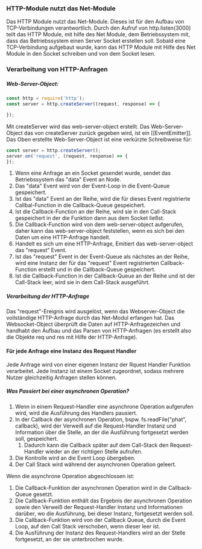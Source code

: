 ### HTTP-Module nutzt das Net-Module 
Das HTTP Module nutzt das Net-Module. Dieses ist für den Aufbau von TCP-Verbindungen verantwortlich. Durch den Aufruf von http.listen(3000) teilt das HTTP Module, mit hilfe des Net Module, dem Betriebssystem mit, dass das Betriebssystem einen Server Socket erstellen soll. Sobald eine TCP-Verbindung aufgebaut wurde, kann das HTTP Module mit Hilfe des Net Module in den Socket schreiben und von dem Socket lesen. 

### Verarbeitung von HTTP-Anfragen
##### Web-Server-Object:

```javascript
const http = require('http');
const server = http.createServer((request, response) => {

});
```

Mit createServer wird das web-server-object erstellt.
Das Web-Server-Object das von createServer zurück gegeben wird, ist ein [[EventEmitter]].
Das Oben erstellte Web-Server-Object ist eine verkürzte Schreibweise für:

```javascript
const server = http.createServer();
server.on('request', (request, response) => { 
});
```

1. Wenn eine Anfrage an ein Socket gesendet wurde, sendet das Betriebssystem das "data" Event an Node. 
2. Das "data" Event wird von der Event-Loop in die Event-Queue gespeichert.
3. Ist das "data" Event an der Reihe, wird die für dieses Event registrierte Callbal-Function in die Callback-Queue gespeichert.
4. Ist die Callback-Function an der Reihe, wird sie in den Call-Stack gespeichert in der die Funktion dann aus dem Socket ließst.
5. Die Callback-Function wird von dem web-server-object aufgerufen, daher kann das web-server-object feststellen, wenn es sich bei den Daten um eine HTTP-Anfrage handelt.
6. Handelt es sich um eine HTTP-Anfrage, Emitiert das web-server-object das "request" Event.
7. Ist das "request" Event in der Event-Queue als nächstes an der Reihe, wird eine Instanz der für das "request" Event registrierten Callback-Function erstellt und in die Callback-Queue gespeichert.
8. Ist die Callback-Function in der Callback-Queue an der Reihe und ist der Call-Stack leer, wird sie in dem Call-Stack ausgeführt.
##### Verarbeitung der HTTP-Anfrage
Das "request"-Ereignis wird ausgelöst, wenn das Webserver-Object die vollständige HTTP-Anfrage durch das Net-Modul erfangen hat. Das Websocket-Object überprüft die Daten auf HTTP-Anfragezeichen und handhabt den Aufbau und das Parsen von HTTP-Anfragen (es erstellt also die Objekte req und res mit Hilfe der HTTP-Anfrage).
#### Für jede Anfrage eine Instanz des Request Handler
Jede Anfrage wird von einer eigenen Instanz der Rquest Handler Funktion verarbeitet. Jede Instanz ist einem Socket zugeordnet, sodass mehrere Nutzer gleichzeitig Anfragen stellen können.

##### Was Passiert bei einer asynchronen Operation?
1. Wenn in einem Request-Handler eine asynchrone Operation aufgerufen wird, wird die Ausführung des Handlers pausiert.
2. In der Callback der asynchronen Operation, bspw. fs.readFile("phat", callback), wird der Verweiß auf die Request-Handler Instanz und Information über die Stelle, an der die Ausführung fortgesetzt werden soll, gespeichert.
	1. Dadurch kann die Callback später auf dem Call-Stack den Request-Handler wieder an der richtigen Stelle aufrufen.
3. Die Kontrolle wird an die Event Loop übergeben.
4. Der Call Stack wird während der asynchronen Operation geleert.

Wenn die asynchrone Operation abgeschlossen ist:

1. Die Callback-Funktion der asynchronen Operation wird in die Callback-Queue gesetzt.
2. Die Callback-Funktion enthält das Ergebnis der asynchronen Operation sowie den Verweiß der Request-Handler Instanz und Informationen darüber, wo die Ausführung, bei dieser Instanz, fortgesetzt werden soll.
4. Die Callback-Funktion wird von der Callback Queue, durch die Event Loop, auf den Call Stack verschoben, wenn dieser leer ist.
5. Die Ausführung der Instanz des Request-Handlers wird an der Stelle fortgesetzt, an der sie unterbrochen wurde.